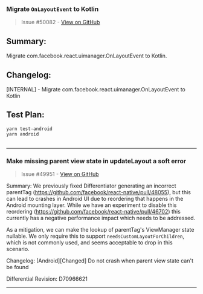 
### Migrate `OnLayoutEvent` to Kotlin

> Issue #50082 - [View on GitHub](https://github.com/facebook/react-native/pull/50082)

## Summary:

Migrate com.facebook.react.uimanager.OnLayoutEvent to Kotlin.

## Changelog:

[INTERNAL] - Migrate com.facebook.react.uimanager.OnLayoutEvent to Kotlin

## Test Plan:

<pre data-language="plaintext">
<code>yarn test-android
yarn android
</code>
</pre>

---

### Make missing parent view state in updateLayout a soft error

> Issue #49951 - [View on GitHub](https://github.com/facebook/react-native/pull/49951)

Summary:
We previously fixed Differentiator generating an incorrect parentTag (<https://github.com/facebook/react-native/pull/48055>), but this can lead to crashes in Android UI due to reordering that happens in the Android mounting layer. While we have an experiment to disable this reordering (<https://github.com/facebook/react-native/pull/46702>) this currently has a negative performance impact which needs to be addressed.

As a mitigation, we can make the lookup of parentTag's ViewManager state nullable. We only require this to support `needsCustomLayoutForChildren`, which is not commonly used, and seems acceptable to drop in this scenario.

Changelog: [Android][Changed] Do not crash when parent view state can't be found

Differential Revision: D70966621

---